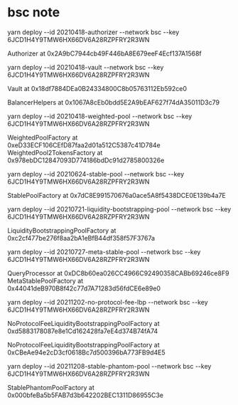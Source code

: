 # bsc note

yarn deploy --id 20210418-authorizer --network bsc --key 6JCD1H4Y9TMW6HX66DV6A28RZPFRY2R3WN

Authorizer at 0x2A9bC7944cb49F446bA8E679eeF4Ecf137A1568f

yarn deploy --id 20210418-vault --network bsc --key 6JCD1H4Y9TMW6HX66DV6A28RZPFRY2R3WN

Vault at 0x18df7884DEa0B24334800C8b05763112Eb592ce0

BalancerHelpers at 0x1067A8cEb0bdd5E2A9bEAF627f74dA35011D3c79

yarn deploy --id 20210418-weighted-pool --network bsc --key 6JCD1H4Y9TMW6HX66DV6A28RZPFRY2R3WN

WeightedPoolFactory at 0xeD33ECF106CEfD87faa2d01a512C5387c41D784e
WeightedPool2TokensFactory at 0x978ebDC12847093D774186bdDc91d2785800326e

yarn deploy --id 20210624-stable-pool --network bsc --key 6JCD1H4Y9TMW6HX66DV6A28RZPFRY2R3WN

StablePoolFactory at 0x7dC8E991570676a0ace5A8f5438DCE0E139b4a7E

yarn deploy --id 20210721-liquidity-bootstrapping-pool --network bsc --key 6JCD1H4Y9TMW6HX66DV6A28RZPFRY2R3WN

LiquidityBootstrappingPoolFactory at 0xc2cf477be276f8aa2bA1eBfB44df358f57F3767a

yarn deploy --id 20210727-meta-stable-pool --network bsc --key 6JCD1H4Y9TMW6HX66DV6A28RZPFRY2R3WN

QueryProcessor at 0xDC8b60ea026CC4966C92490358CABb69246ce8F9
MetaStablePoolFactory at 0x44041deB970B8f42c77d7A71283d56fdCE6e89e0

yarn deploy --id 20211202-no-protocol-fee-lbp --network bsc --key 6JCD1H4Y9TMW6HX66DV6A28RZPFRY2R3WN

NoProtocolFeeLiquidityBootstrappingPoolFactory at 0xd5883178087e8e1Cd162428fa7eE4d374B74fA74

NoProtocolFeeLiquidityBootstrappingPoolFactory at 0xCBeAe94e2cD3cf0618Bc7d500396bA773FB9d4E5

yarn deploy --id 20211208-stable-phantom-pool --network bsc --key 6JCD1H4Y9TMW6HX66DV6A28RZPFRY2R3WN

StablePhantomPoolFactory at 0x000bfeBa5b5FAB7d3b642202BEC1311D86955C3e
